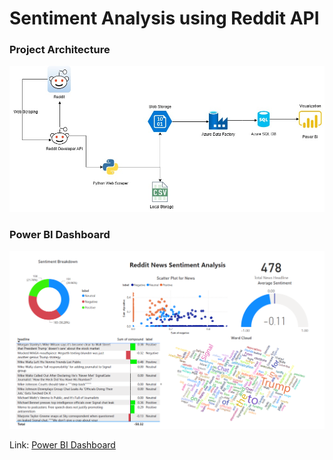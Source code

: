 # Sentiment Analysis using Reddit API

### Project Architecture
<div align="center">
  <img src="final-assignment.jpg" alt="Architecture" width="600"/>
</div>

### Power BI Dashboard
<div align="center">
  <img src="Dashboard.png" alt="Architecture" width="600"/>
</div>

Link: [Power BI Dashboard](https://app.powerbi.com/groups/me/reports/4c11bc44-d274-4a02-a347-601fdb2503b6/1333c47109c934d4a1ce?experience=power-bi)

